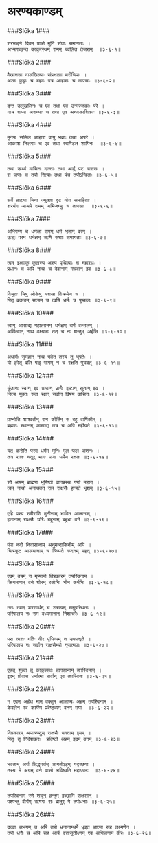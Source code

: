 अरण्यकाण्डम्
===============================


###Slōka 1###


    शरभङ्गे दिवम् प्राप्ते मुनि संघाः समागताः ।
    अभ्यगच्छन्त काकुत्स्थम् रामम् ज्वलित तेजसम्  ॥३-६-१॥


###Slōka 2###


    वैखानसा वालखिल्याः संप्रक्षाला मरीचिपाः ।
    अश्म कुट्टाः च बहवः पत्र आहाराः च तापसाः ॥३-६-२॥


###Slōka 3###


    दन्त उलूखलिनः च एव तथा एव उन्मज्जकाः परे ।
    गात्र शय्या अशय्याः च तथा एव अनवकाशिकाः ॥३-६-३॥


###Slōka 4###


    मुनयः सलिल आहारा वायु भक्षाः तथा अपरे ।
    आकाश निलयाः च एव तथा स्थण्डिल शायिनः  ॥३-६-४॥


###Slōka 5###


    तथा ऊर्थ्व वासिनः दान्ताः तथा आर्द्र पट वाससः ।
    स जपाः च तपो नित्याः तथा पंच तपोऽन्विताः ॥३-६-५॥


###Slōka 6###


    सर्वे ब्राह्म्या श्रिया ज्युक्ता दृढ योग समाहिताः ।
    शरभंग आश्रमे रामम् अभिजग्मुः च तापसाः  ॥३-६-६॥


###Slōka 7###


    अभिगम्य च धर्मज्ञा रामम् धर्म भृताम् वरम् ।
    ऊचुः परम धर्मज्ञम् ऋषि संघाः समागताः ॥३-६-७॥


###Slōka 8###


    त्वम् इक्ष्वाकु कुलस्य अस्य पृथिव्याः च महारथः ।
    प्रधानः च अपि नाथः च देवानाम् मघवान् इव ॥३-६-८॥


###Slōka 9###


    विश्रुतः त्रिषु लोकेषु यशसा विक्रमेण च ।
    पितृ व्रतत्वम् सत्यम् च त्वयि धर्मः च पुष्कलः ॥३-६-९॥


###Slōka 10###


    त्वाम् आसाद्य महात्मानम् धर्मज्ञम् धर्म वत्सलम् ।
    अर्थित्वात् नाथ वक्ष्यामः तत् च नः क्षन्तुम् अर्हसि ॥३-६-१०॥


###Slōka 11###


    अधार्मः सुमहान् नाथ भवेत् तस्य तु भूपतेः ।
    यो हरेत् बलि षड् भागम् न च रक्षति पुत्रवत् ॥३-६-११॥


###Slōka 12###


    युंजानः स्वान् इव प्राणान् प्राणैः इष्टान् सुतान् इव ।
    नित्य युक्तः सदा रक्षन् सर्वान् विषय वासिनः ॥३-६-१२॥


###Slōka 13###


    प्राप्नोति शाश्वतीम् राम कीर्तिम् स बहु वार्षिकीम् ।
    ब्रह्मणः स्थानम् आसाद्य तत्र च अपि महीयते ॥३-६-१३॥


###Slōka 14###


    यत् करोति परम् धर्मम् मुनिः मूल फल अशनः ।
    तत्र राज्ञः चतुर् भागः प्रजा धर्मेण रक्षतः ॥३-६-१४॥


###Slōka 15###


    सो अयम् ब्राह्मण भूयिष्ठो वानप्रस्थ गणो महान् ।
    त्वम् नाथो अनाथवत् राम राक्षसैः हन्यते भृशम् ॥३-६-१५॥


###Slōka 16###


    एहि पश्य शरीराणि मुनीनाम् भावित आत्मनाम् ।
    हतानाम् राक्षसैः घोरैः बहूनाम् बहुधा वने ॥३-६-१६॥


###Slōka 17###


    पंपा नदी निवासानाम् अनुमन्दाकिनीम् अपि ।
    चित्रकूट आलयानाम् च क्रियते कदनम् महत् ॥३-६-१७॥


###Slōka 18###


    एवम् वयम् न मृष्यामो विप्रकारम् तपस्विनाम् ।
    क्रियमाणम् वने घोरम् रक्षोभिः भीम कर्मभिः ॥३-६-१८॥


###Slōka 19###


    ततः त्वाम् शरणार्थम् च शरण्यम् समुपस्थिताः ।
    परिपालय नः राम वध्यमानान् निशाचरैः ॥३-६-१९॥


###Slōka 20###


    परा त्वत्तः गतिः वीर पृधिव्यम् न उपपद्यते ।
    परिपालय नः सर्वान् राक्षसेभ्यो नृपात्मजः ॥३-६-२०॥


###Slōka 21###


    एतत् श्रुत्वा तु काकुत्स्थः तापसानाम् तपस्विनाम् ।
    इदम् प्रोवाच धर्मात्मा सर्वान् एव तपस्विनः ॥३-६-२१॥


###Slōka 22###


    न एवम् अर्हथ माम् वक्तुम् आज्ञाप्यः अहम् तपस्विनाम् ।
    केवलेन स्व कार्येण प्रवेष्टव्यम् वनम् मया  ॥३-६-२२॥


###Slōka 23###


    विप्रकारम् अपाक्रष्टुम् राक्षसैः भवताम् इमम् ।
    पितुः तु निर्देशकरः  प्रविष्टो अहम् इदम् वनम् ॥३-६-२३॥


###Slōka 24###


    भवताम् अर्थ सिद्ध्यर्थम् आगतोऽहम् यदृच्छया ।
    तस्य मे अयम् वने वासो भविष्यति महाफलः  ॥३-६-२४॥


###Slōka 25###


    तपस्विनाम् रणे शत्रून् हन्तुम् इच्छामि राक्षसान् ।
    पश्यन्तु वीर्यम् ऋषयः सः ब्रातुर् मे तपोधनाः ॥३-६-२५॥


###Slōka 26###


    दत्त्वा अभयम् च अपि तपो धनानाम्धर्मे धृइत आत्मा सह लक्ष्मणेन ।
    तपो धनैः च अपि सह आर्य दत्तःसुतीक्ष्णम् एव अभिजगाम वीरः ॥३-६-२६॥


